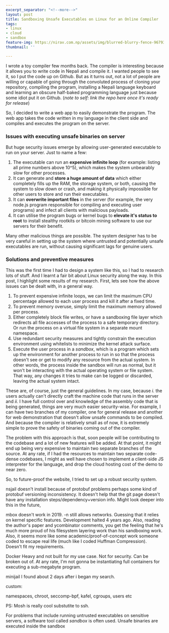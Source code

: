 ```yaml
---
excerpt_separator: "<!--more-->"
layout: post
title: Sandboxing Unsafe Executables on Linux for an Online Compiler
tags:
- linux
- cloud
- sandbox
feature-img: https://nirav.com.np/assets/img/blurred-blurry-fence-967933.jpg
thumbnail: ''

---
```

I wrote a toy compiler few months back. The compiler is interesting because it allows you to write code in Nepali and compile it. I wanted people to see it, so I put the code up on Github. But as it turns out, not a lot of people are willing or capable of going through the convoluted process of cloning your repository, compiling the program, installing a Nepali language keyboard and learning an obscure half-baked programming language just because some idiot put it on Github. (_note to self: link the repo here once it's ready for release_)

So, I decided to write a web app to easily demonstrate the program.<!--more--> The web app takes the code written in my language in the client side and compiles and executes the program on the server.

### Issues with executing unsafe binaries on server

But huge security issues emerge by allowing user-generated executable to run on your server. Just to name a few:

1. The executable can run an **expensive infinite loop** (for example: listing all prime numbers above 10^5), which makes the system unbearably slow for other processes.
2. It can generate and **store a huge amount of data** which either completely fills up the RAM, the storage system, or both, causing the system to slow down or crash, and making it physically impossible for other users to store and run their executables.
3. It can **overwrite important files** in the server (for example, the very node.js program responsible for compiling and executing user programs) and infect all clients with malicious payloads.
4. It can utilise the program bugs or kernel bugs to **elevate it's status to root** to install stealthy rootkits or bitcoin mining software to use our servers for their benefit.

Many other malicious things are possible. The system designer has to be very careful in setting up the system where untrusted and potentially unsafe executables are run, without causing significant lags for genuine users.

### Solutions and preventive measures

This was the first time I had to design a system like this, so I had to research lots of stuff. And I learnt a fair bit about Linux security along the way. In this post, I highlight some results of my research. First, lets see how the above issues can be dealt with, in a general way.

1. To prevent expensive infinite loops, we can limit the maximum CPU percentage allowed to each user process and kill it after a fixed time.
2. To prevent memory overuse, simply limit the maximum memory allowed per process.
3. Either completely block file writes, or have a sandboxing file layer which redirects all file accesses of the process to a safe temporary directory. Or run the process on a virtual file system in a separate mount namespace.
4. Use redundant security measures and tightly constrain the execution environment using whitelists to minimize the kernel attack surface.
5. Execute the user process in a _sandbox_, which is a program which sets up the environment for another process to run in so that the process doesn't see or get to modify any resource from the actual system. In other words, the process inside the sandbox will run as normal, but it won't be interacting with the actual operating system or file system. That way, any changes it tries to make can be logged or discarded, leaving the actual system intact.

These are, of course, just the general guidelines. In my case, because _i._ the users actually can't directly craft the machine code that runs in the server and _ii._ I have full control over and knowledge of the assembly code that is being generated, things are very much easier security-wise. For example, I can have two branches of my compiler, one for general release and another for web demonstration that doesn't allow unsafe commands to be compiled. And because the compiler is relatively small as of now, it is extremely simple to prove the safety of binaries coming out of the compiler.

The problem with this approach is that, soon people will be contributing to the codebase and a lot of new features will be added. At that point, it might end up being very expensive to maintain two separate branches of the source. At any rate, if I had the resources to maintain two separate code-dense codebases, I might as well have chosen to implement a client-side JS interpreter for the language, and drop the cloud hosting cost of the demo to near zero.

So, to future-proof the website, I tried to set up a robust security system. 

nsjail doesn't install because of protobuf problems perhaps some kind of protobuf versioning inconsistency. It doesn't help that the git page doesn't have any installation steps/dependency+version info. Might look deeper into this in the future,

mbox doesn't work in 2019. -n still allows networks. Guessing that it relies on kernel specific features. Development halted 4 years ago. Also, reading the author's paper and ycombinator comments, you get the feeling that he's much more proud of his filesystem layering work than his sandboxing work. Also, it seems more like some academic/proof-of-concept work someone coded to escape real life (much like I coded Huffman Compression). Doesn't fit my requirements.

Docker Heavy and not built for my use case. Not for security. Can be broken out of. At any rate, I'm not gonna be instantiating full containers for executing a sub-megabyte program.

minijail I found about 2 days after i began my search.

custom:

namespaces, chroot, seccomp-bpf, kafel, cgroups, users etc

PS: Mosh is really cool substutite to ssh.

For problems that include running untrusted executables on sensitive servers, a software tool called _sandbox_ is often used. Unsafe binaries are executed inside the sandbox